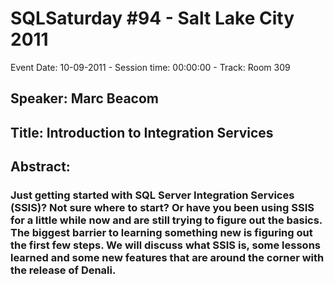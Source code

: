 # SQLSaturday #94 - Salt Lake City 2011
Event Date: 10-09-2011 - Session time: 00:00:00 - Track: Room 309 
## Speaker: Marc Beacom
## Title: Introduction to Integration Services
## Abstract:
### Just getting started with SQL Server Integration Services (SSIS)?  Not sure where to start? Or have you been using SSIS for a little while now and are still trying to figure out the basics.  The biggest barrier to learning something new is figuring out the first few steps.  We will discuss what SSIS is, some lessons learned and some new features that are around the corner with the release of Denali.
